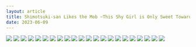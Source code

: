```yaml
---
layout: article
title: Shimotsuki-san Likes the Mob ~This Shy Girl is Only Sweet Towards Me~ - Chapter 04 Bahasa Indonesia
date: 2023-06-09
---
```


![](https://cdn.lewd.host/hdccSxaf.png)
![](https://cdn.lewd.host/t41fQ6Aw.png)
![](https://cdn.lewd.host/j9lmz7Pf.png)
![](https://cdn.lewd.host/I4qouL1y.png)
![](https://cdn.lewd.host/ZPXxSwSD.png)
![](https://cdn.lewd.host/9cogA9Pn.png)
![](https://cdn.lewd.host/QKrysfsg.png)
![](https://cdn.lewd.host/AdvVWMuq.png)
![](https://cdn.lewd.host/92uEktLf.png)
![](https://cdn.lewd.host/aWzGWKDN.png)
![](https://cdn.lewd.host/kOkccanr.png)
![](https://cdn.lewd.host/IGvze3YP.png)
![](https://cdn.lewd.host/4QZxkoPE.png)
![](https://cdn.lewd.host/joDb385Y.png)
![](https://cdn.lewd.host/hS4S46Fz.png)
![](https://cdn.lewd.host/RTtwTHXi.png)
![](https://cdn.lewd.host/tbyfyVRH.png)
![](https://cdn.lewd.host/f2ocWg66.png)
![](https://cdn.lewd.host/sNSuHTF7.png)
![](https://cdn.lewd.host/rRWcNwzh.png)
![](https://cdn.lewd.host/xVKRT5ki.png)
![](https://cdn.lewd.host/7CqBuQj4.png)